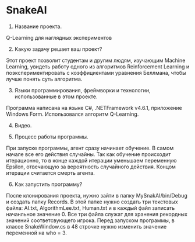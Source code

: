 # SnakeAI

1. Название проекта.

Q-Learning для наглядных экспериментов 

2. Какую задачу решает ваш проект?

Этот проект позволит студентам и другим людям, изучающим Machine Learning, увидеть работу одного из алгоритмов Reinforcement Learning
и поэкспериментировать с коэффициентами уравнения Беллмана, чтобы лучше понять суть алгоритма.

3. Языки программирования, фреймворки и технологии, использованные в этом проекте.

Программа написана на языке C#, .NETFramework v4.6.1, приложение Windows Form. Использовался алгоритм Q-Learning.

4. Видео.

5. Процесс работы программы.

При запуске программы, агент сразу начинает обучение. В самом начале все его действия случайны. Так как обучение происходит итерационно,
то в конце каждой итерации уменьшаем переменную Epsilon, отвечающую за вероятность случайного действия. Концом итерации считается смерть
агента. 

6. Как запустить программу?

После клонирования проекта, нужно зайти в папку MySnakAI/bin/Debug и создать папку Records. В этой папке нужно создать три текстовых
файла:  AI.txt, AlgorithmLee.txt, Human.txt и в каждый файл записать начанльное значение 0. Все три файла служат для хранения рекордных
значений соответсвующего игрока. Перед запуском программы, в классе SnakeWindow.cs в 48 строчке нужно изменить значение переменной
на who = 3.
